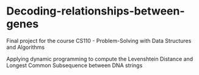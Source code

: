 # Decoding-relationships-between-genes
Final project for the course CS110 - Problem-Solving with Data Structures and Algorithms

Applying dynamic programming to compute the Levenshtein Distance and Longest Common Subsequence between DNA strings 
